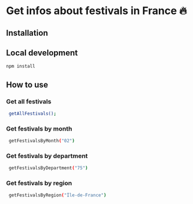 # Get infos about festivals in France 🔥


## Installation


## Local development

```bash
npm install
```

## How to use

### Get all festivals

```bash
 getAllFestivals();
```

### Get festivals by month

```bash
 getFestivalsByMonth("02")
```

### Get festivals by department

```bash
 getFestivalsByDepartment("75")
```

### Get festivals by region

```bash
 getFestivalsByRegion("Île-de-France")
```


